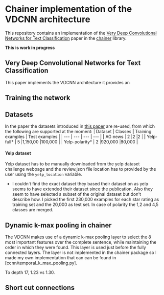 # Chainer implementation of the VDCNN architecture 
This repository contains an implementation of the [Very Deep Convolutional Networks
for Text Classification](https://arxiv.org/pdf/1606.01781.pdf) paper in the [chainer](https://chainer.org/) library.

**This is work in progress**

## Very Deep Convolutional Networks for Text Classification
This paper implements the VDCNN architecture it provides an

## Training the network

## Datasets
In the paper the datasets introduced in [this paper](https://arxiv.org/pdf/1509.01626.pdf) are re-used, from which the following are supported at the moment:
| Dataset | Classes | Training examples | Test examples |
| ---  | --- | --- | --- |
| AG news         | 2       |2        |2         |
| Yelp-full*      | 5       |1,150,00 |100,000   |
| Yelp-polarity*  | 2       |920,000  |80,000    |

#### Yelp dataset
Yelp dataset has to be manually downloaded from the yelp dataset challenge webpage and the review.json file location has to provided by the user using the `yelp_location` variable.

* I couldn't find the exact dataset they based their dataset on as yelp seems to have extended their dataset since the publication. Also they seem to have selected a subset of the original dataset but don't describe how.
I picked the first 230,000 examples for each star rating as training set and the 20,000 as test set. In case of polarity the 1,2 and 4,5 classes are merged.

## Dynamic k-max pooling in chainer
The VDCNN makes use of a dynamic k-max pooling layer to select the 8 most important features over the complete sentence,
while maintaining the order in which they were found. This layer is used just before the fully connected layers. The layer is not implemented in the chainer package so
I made my own implementation that can can be found in [ccnn/temporal_k_max_pooling.py].

To  depth 17, 1.23 vs 1.30.

## Short cut connections


